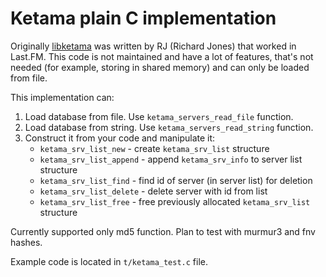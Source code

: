 # Ketama plain C implementation

Originally [libketama](https://github.com/RJ/ketama) was written by RJ (Richard
Jones) that worked in Last.FM. This code is not maintained and have a lot of
features, that's not needed (for example, storing in shared memory) and
can only be loaded from file.

This implementation can:

1. Load database from file. Use `ketama_servers_read_file` function.
2. Load database from string. Use `ketama_servers_read_string` function.
3. Construct it from your code and manipulate it:
   * `ketama_srv_list_new` - create `ketama_srv_list` structure
   * `ketama_srv_list_append` - append `ketama_srv_info` to server list structure
   * `ketama_srv_list_find` - find id of server (in server list) for deletion
   * `ketama_srv_list_delete` - delete server with id from list
   * `ketama_srv_list_free` - free previously allocated `ketama_srv_list` structure

Currently supported only md5 function. Plan to test with murmur3 and fnv hashes.

Example code is located in `t/ketama_test.c` file.
